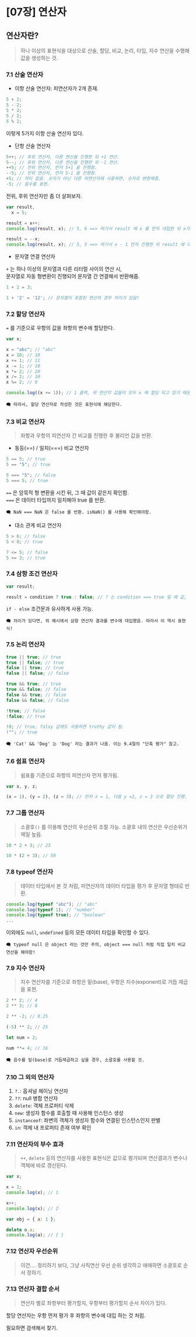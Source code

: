 # [07장] 연산자

## 연산자란?

> 하나 이상의 표현식을 대상으로 산술, 할당, 비교, 논리, 타입, 지수 연산을 수행해 값을 생성하는 것.

### 7.1 산술 연산자

- 이항 산술 연산자: 피연산자가 2개 존재.

```javascript
5 + 2;
5 - 2;
5 * 2;
5 / 2;
5 % 2;
```

이렇게 5가지 이항 산술 연산자 있다.

- 단항 산술 연산자

```javascript
5++; // 후위 연산자, 다른 연산을 진행한 뒤 +1 연산.
5--; // 후위 연산자, 다른 연산을 진행한 뒤 -1 연산.
++5; // 전위 연산자, 먼저 5+1 을 진행함.
--5; // 전위 연산자, 먼저 5-1 을 진행함.
+5; // 의미 없음. 숫자가 아닌 다른 피연산자에 사용하면, 숫자로 변환해줌.
-5; // 음수를 표현.
```

전위, 후위 연산자만 좀 더 살펴보자.

```javascript
var result,
  x = 5;

result = x++;
console.log(result, x); // 5, 6 ==> 여기서 result 에 x 를 먼저 대입한 뒤 x가 +1.

result = --x;
console.log(result, x); // 5, 5 ==> 여기서 x - 1 먼저 진행한 뒤 result 에 대입.
```

- 문자열 연결 연산자

`+` 는 하나 이상의 문자열과 다른 리터럴 사이의 연산 시,  
문자열로 자동 형변환이 진행되어 문자열 간 연결해서 반환해줌.

```javascript
1 + 2 = 3;

1 + '2' = '12'; // 문자열이 포함된 연산의 경우 차이가 있음!
```

### 7.2 할당 연산자

`=` 를 기준으로 우항의 값을 좌항의 변수에 할당한다.

```javascript
var x;

x = "abc"; // "abc"
x = 10; // 10
x += 1; // 11
x -= 1; // 10
x *= 2; // 20
x /= 2; // 10
x %= 2; // 0

console.log((x += 1)); // 1 출력, 위 연산의 값들이 모두 x 에 할당 되고 있기 때문이다.
```

    🗨️ 따라서, 할당 연산자로 작성한 것은 표현식에 해당한다.

### 7.3 비교 연산자

> 좌항과 우항의 피연산자 간 비교를 진행한 후 불리언 값을 반환.

- 동등(==) / 일치(===) 비교 연산자

```javascript
5 == 5; // true
5 == "5"; // true

5 === "5"; // false
5 === 5; // true
```

`==` 은 암묵적 형 변환을 시킨 뒤, 그 때 값이 같은지 확인함.  
`===` 은 데이터 타입까지 일치해야 true 를 반환.

    🗨️ NaN === NaN 은 false 를 반환. isNaN() 를 사용해 확인해야함.

- 대소 관계 비교 연산자

```javascript
5 > 6; // false
5 < 8; // true

7 <= 5; // false
5 >= 3; // true
```

### 7.4 삼항 조건 연산자

```javascript
var result;

result = condition ? true : false; // ? 는 condition === true 일 때 값, : 는 false 일 때
```

`if - else` 조건문과 유사하게 사용 가능.

    🗨️ 차이가 있다면, 위 예시에서 삼항 연산자 결과를 변수에 대입했음. 따라서 이 역시 표현식!

### 7.5 논리 연산자

```javascript
true || true; // true
true || false; // true
false || true; // true
false || false; // false

true && true; // true
true && false; // false
false && true; // false
false && false; // false

!true; // false
!false; // true

!0; // true, falsy 값에도 사용하면 truthy 값이 됨.
!""; // true
```

    🗨️ 'Cat' && 'Dog' 는 'Dog' 라는 결과가 나옴. 이는 9.4절의 "단축 평가" 참고.

### 7.6 쉼표 연산자

> 쉼표를 기준으로 좌항의 피연산자 먼저 평가됨.

```javascript
var x, y, z;

(x = 1), (y = 2), (z = 3); // 먼저 x = 1, 다음 y =2, z = 3 으로 할당 진행.
```

### 7.7 그룹 연산자

> 소괄호`()` 를 이용해 연산의 우선순위 조절 가능. 소괄호 내의 연산은 우선순위가 제일 높음.

```javascript
10 * 2 + 3; // 23

10 * (2 + 3); // 50
```

### 7.8 typeof 연산자

> 데이터 타입에서 본 것 처럼, 피연산자의 데이터 타입을 평가 후 문자열 형태로 반환.

```javascript
console.log(typeof "abc"); // "abc"
console.log(typeof 1); // "number"
console.log(typeof true); // "boolean"
...
```

이외에도 `null`, `undefined` 등의 모든 데이터 타입을 확인할 수 있다.

    🗨️ typeof null 은 object 라는 것만 주의, object === null 처럼 직접 일치 비교 연산을 해야함!

### 7.9 지수 연산자

> 지수 연산자를 기준으로 좌항은 밑(base), 우항은 지수(exponent)로 거듭 제곱을 표현.

```javascript
2 ** 2; // 4
2 ** 3; // 8

2 ** -2; // 0.25

(-5) ** 2; // 25

let num = 2;

num **= 4; // 16
```

    🗨️ 음수를 밑(base)로 거듭제곱하고 싶을 경우, 소괄호를 사용할 것.

### 7.10 그 외의 연산자

1. `?.`: 옵셔널 체이닝 연산자
2. `??`: null 병합 연산자
3. `delete`: 객체 프로퍼티 삭제
4. `new`: 생성자 함수를 호출할 때 사용해 인스턴스 생성
5. `instanceof`: 좌변의 객체가 생성자 함수와 연결된 인스턴스인지 판별
6. `in`: 객체 내 프로퍼티 존재 여부 확인

### 7.11 연산자의 부수 효과

> `++`, `delete` 등의 연산자를 사용한 표현식은 값으로 평가되며 연산결과가 변수나 객체에 바로 갱신된다.

```javascript
var x;

x = 1;
console.log(x); // 1

x++;
console.log(x); // 2

var obj = { a: 1 };

delete o.a;
console.log(a); // { }
```

### 7.12 연산자 우선순위

> 이건.... 정리하기 보다, 그냥 사칙연산 우선 순위 생각하고 애매하면 소괄호로 순서 정하기.

### 7.13 연산자 결합 순서

> 연산자 별로 좌항부터 평가할지, 우항부터 평가할지 순서 차이가 있다.

할당 연산자는 우항 먼저 평가 후 좌항의 변수에 대입 하는 것 처럼.

필요하면 검색해서 찾기.
